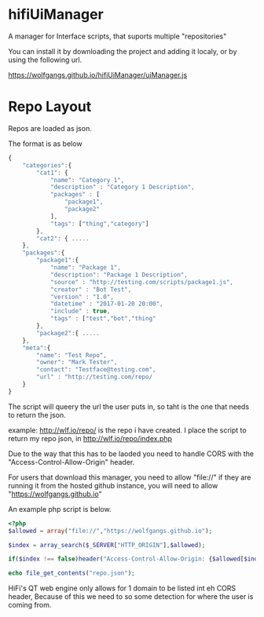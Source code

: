 # hifiUiManager
A manager for Interface scripts, that suports multiple "repositories"

You can install it by downloading the project and adding it localy, or by using the following url.

https://wolfgangs.github.io/hifiUiManager/uiManager.js

# Repo Layout

Repos are loaded as json.

The format is as below

```javascript
{
    "categories":{
        "cat1": {
            "name": "Category 1",
            "description" : "Category 1 Description",
            "packages" : [
                "package1",
                "package2"
            ],
            "tags": ["thing","category"]
        },
        "cat2": { .....
    },
    "packages":{
        "package1":{
            "name": "Package 1",
            "description": "Package 1 Description",
            "source" : "http://testing.com/scripts/package1.js",
            "creator" : "Bot Test",
            "version" : "1.0",
            "datetime" : "2017-01-20 20:00",
            "include" : true,
            "tags" : ["test","bot","thing"
        },
        "package2":{ .....
    },
    "meta":{
        "name": "Test Repo",
        "owner": "Mark Tester",
        "contact": "Testface@testing.com",
        "url" : "http://testing.com/repo/
    }
}
```

The script will queery the url the user puts in, so taht is the one that needs to return the json.

example: http://wlf.io/repo/  is the repo i have created. I place the script to return my repo json, in http://wlf.io/repo/index.php

Due to the way that this has to be laoded you need to handle CORS with the "Access-Control-Allow-Origin" header.

For users that download this manager, you need to allow "file://" if they are running it from the hosted github instance, you will need to allow "https://wolfgangs.github.io"

An example php script is below.

```PHP
<?php
$allowed = array("file://","https://wolfgangs.github.io");

$index = array_search($_SERVER["HTTP_ORIGIN"],$allowed);

if($index !== false)header("Access-Control-Allow-Origin: {$allowed[$index]}", false);

echo file_get_contents("repo.json");
```

HiFi's QT web engine only allows for 1 domain to be listed int eh CORS header, Because of this we need to so some detection for where the user is coming from.
